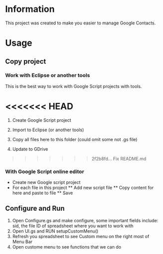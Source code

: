# Information
This project was created to make you easier to manage Google Contacts.


# Usage
## Copy project
### Work with Eclipse or another tools
This is the best way to work with Google Script projects with tools.

<<<<<<< HEAD
=======
1. Create Google Script project

2. Import to Eclipse (or another tools)

3. Copy all files here to this folder (could omit some not .gs file)

4. Update to GDrive

>>>>>>> 2f2b8fd... Fix README.md
### With Google Script online editor
* Create new Google script project
* For each file in this project
** Add new script file
** Copy content for here and paste to file
** Save

## Configure and Run
1. Open Configure.gs and make configure, some important fields include: sid, the file ID of spreadsheet where you want to work with
2. Open UI.gs and RUN setupCustomMenu()
3. Refresh you spreadsheet to see Custom menu on the right most of Menu Bar
4. Open custome menu to see functions that we can do

 

